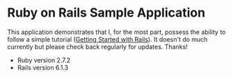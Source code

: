 # Ruby on Rails Sample Application

This application demonstrates that I, for the most part, possess the ability to follow a simple tutorial ([Getting Started with Rails](https://guides.rubyonrails.org/v5.0/getting_started.html)). It doesn't do much currently but please check back regularly for updates. Thanks!

* Ruby version 2.7.2
* Rails version 6.1.3
